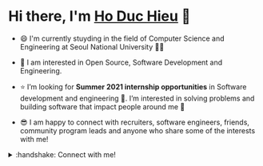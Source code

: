 # Hi there, I'm [Ho Duc Hieu](https://www.hoduchieu.tech/) 👋 

- :smile: I'm currently stuyding in the field of Computer Science and Engineering at Seoul National University :man_technologist:

- :star_struck: I am interested in Open Source, Software Development and Engineering. 

- :star: I’m looking for **Summer 2021 internship opportunities** in Software development and engineering :raising_hand:. I’m interested in solving problems and building software that impact people around me :raised_hands: 

- :sunglasses:  I am happy to connect with recruiters, software engineers, friends, community program leads and anyone who share some of the interests with me!

<details>
  <summary>:handshake: Connect with me!
  </summary>
<br />

- I'm best reached via email: [hoduchieu01@gmail.com](mailto:hoduchieu01@gmail.com) or [duchieu.ho@studentambassadors.com](mailto:duchieu.ho@studentambassadors.com) or [hoduchieu01@snu.ac.kr](mailto:hoduchieu01@snu.ac.kr)
- [Facebook](https://www.facebook.com/hoduchieu01)
- [My website](https://www.hoduchieu.tech)
- [YouTube](https://www.youtube.com/channel/UCb0AEkWItboHlbLqsRS9ERA)
- [LinkedIn](https://www.linkedin.com/in/hoduchieu01/)
- For detailed information about me, please view [my CV](https://www.hoduchieu.tech/documents/CV_HODUCHIEU.pdf)

</details>
